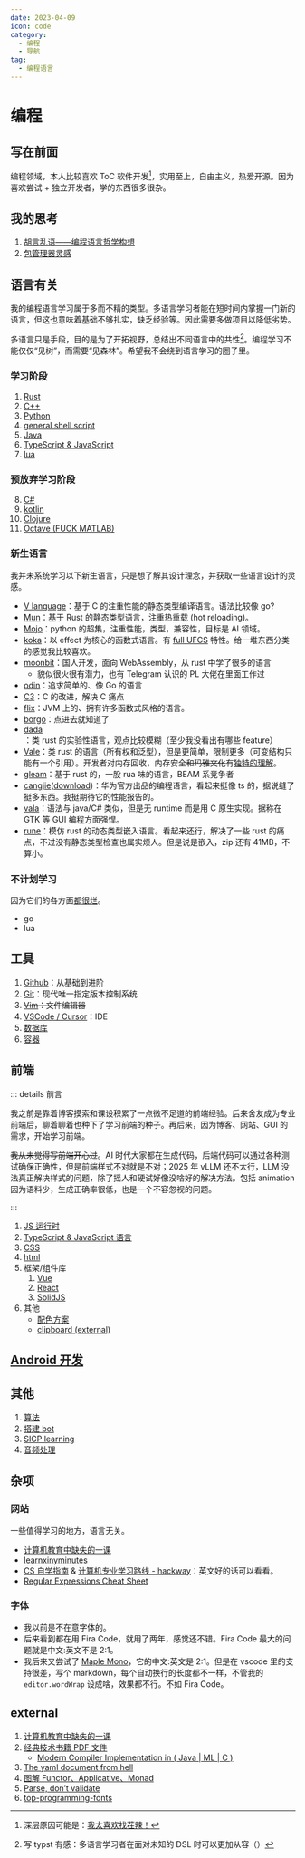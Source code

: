```yaml
---
date: 2023-04-09
icon: code
category:
  - 编程
  - 导航
tag:
  - 编程语言
---
```


# 编程

## 写在前面

<!-- ::: details 过激言论，谨慎查看
你国计算机教育就是一坨屎（我是说绝大多数的大学校）。思政课先不说，为什么要学大学物理，大物实验，数字电路？编程语言为什么还在用上古版本？
::: -->

编程领域，本人比较喜欢 ToC 软件开发[^2]，实用至上，自由主义，热爱开源。因为喜欢尝试 + 独立开发者，学的东西很多很杂。

[^2]: 深层原因可能是：[我太喜欢找茬辣！](../gossip/fuckxxx.md)

## 我的思考

1. [胡言乱语——编程语言哲学构想](./philosophy_of_PL.md)
2. [包管理器灵感](./package_manager.md)

## 语言有关

我的编程语言学习属于多而不精的类型。多语言学习者能在短时间内掌握一门新的语言，但这也意味着基础不够扎实，缺乏经验等。因此需要多做项目以降低劣势。

多语言只是手段，目的是为了开拓视野，总结出不同语言中的共性[^1]。编程学习不能仅仅“见树”，而需要“见森林”。希望我不会绕到语言学习的圈子里。

[^1]: 写 typst 有感：多语言学习者在面对未知的 DSL 时可以更加从容（）

### 学习阶段

1. [Rust](./Rust.md)
2. [C++](./Cpp.md)
3. [Python](./python.md)
4. [general shell script](./shell.md)
5. [Java](./java.md)
6. [TypeScript & JavaScript](./tsjs.md)
7. [lua](./lua.md)

### 预<heimu>放弃</heimu>学习阶段

8. [C#](./csharp.md)
9. [kotlin](./kotlin.md)
10. [Clojure](./clojure.md)
11. [Octave (FUCK MATLAB)](./octave.md)

### 新生语言

我并未系统学习以下新生语言，只是想了解其设计理念，并获取一些语言设计的灵感。

<dtls>

- [V language](https://github.com/vlang/v)：基于 C 的注重性能的静态类型编译语言。语法比较像 go?
- [Mun](https://github.com/mun-lang/mun)：基于 Rust 的静态类型语言，注重热重载 (hot reloading)。
- [Mojo](https://docs.modular.com/mojo/)：python 的超集，注重性能，类型，兼容性，目标是 AI 领域。
- [koka](https://koka-lang.github.io)：以 effect 为核心的函数式语言。有 [full UFCS](https://koka-lang.github.io/koka/doc/book.html#sec-dot) 特性。给一堆东西分类的感觉我比较喜欢。
- [moonbit](https://www.moonbitlang.cn/)：国人开发，面向 WebAssembly，从 rust 中学了很多的语言
  - 貌似很火很有潜力，也有 Telegram 认识的 PL 大佬在里面工作过
- [odin](https://odin-lang.org/docs/overview/)：追求简单的、像 Go 的语言
- [C3](https://c3-lang.org/)：C 的改进，解决 C 痛点
- [flix](https://flix.dev/)：JVM 上的、拥有许多函数式风格的语言。
- [borgo](https://borgo-lang.github.io/)：点进去就知道了
- [dada](https://dada-lang.org/)：类 rust 的实验性语言，观点比较模糊（至少我没看出有哪些 feature）
- [Vale](https://github.com/ValeLang/Vale)：类 rust 的语言（所有权和泛型），但是更简单，限制更多（可变结构只能有一个引用）。开发者对内存回收，内存安全~~和玛雅文化~~有[独特的理解](https://verdagon.dev/home)。
- [gleam](https://gleam.run/)：基于 rust 的，一股 rua 味的语言，BEAM 系竞争者
- [cangjie](https://developer.huawei.com/consumer/cn/cangjie/)([download](https://cangjie-lang.cn/download))：华为官方出品的编程语言，看起来挺像 ts 的，据说缝了挺多东西。我挺期待它的性能报告的。
- [vala](https://docs.vala.dev/about.html)：语法与 java/C# 类似，但是无 runtime 而是用 C 原生实现。据称在 GTK 等 GUI 编程方面强悍。
- [rune](https://github.com/rune-rs/rune)：模仿 rust 的动态类型嵌入语言。看起来还行，解决了一些 rust 的痛点，不过没有静态类型检查也属实烦人。但是说是嵌入，zip 还有 41MB，不算小。

</dtls>

### 不计划学习

<dtls alt="我不会自发学习这些语言">

因为它们的各方面[都很烂](../gossip/fuckxxx.md)。

- go
- lua

</dtls>

## 工具

1. [Github](./github.md)：从基础到进阶
2. [Git](./Git.md)：现代唯一指定版本控制系统
3. ~~[Vim](./vim.md)：文件编辑器~~
4. [VSCode / Cursor](./vscode.md)：IDE
5. [数据库](./sql.md)
6. [容器](./container.md)

## 前端

::: details 前言

我之前是靠着博客摸索和课设积累了一点微不足道的前端经验。后来舍友成为专业前端后，聊着聊着也种下了学习前端的种子。再后来，因为博客、网站、GUI 的需求，开始学习前端。

~~我从未觉得写前端开心过~~。AI 时代大家都在生成代码，后端代码可以通过各种测试确保正确性，但是前端样式不对就是不对；2025 年 vLLM 还不太行，LLM 没法真正解决样式的问题，除了摇人和硬试好像没啥好的解决方法。包括 animation 因为语料少，生成正确率很低，也是一个不容忽视的问题。

:::

1. [JS 运行时](./nodejs.md)
2. [TypeScript & JavaScript 语言](./tsjs.md)
3. [CSS](./css.md)
4. [html](./html.md)
5. 框架/组件库
   1. [Vue](./vue.md)
   2. [React](./react.md)
   3. [SolidJS](./solidjs.md)
6. 其他
   - [配色方案](../farraginous/recommend_websites.md#资源)
   - [clipboard (external)](https://zhul.in/2025/04/21/how-we-copy-text-to-clipboard-with-js-in-2025/)

## [Android 开发](./android.md)

## 其他

1. [算法](./algorithm.md)
2. [搭建 bot](./bot.md)
3. [SICP learning](https://github.com/lxl66566/sicp-learning)
4. [音频处理](./audio.md)

## 杂项

### 网站

一些值得学习的地方，语言无关。

- [计算机教育中缺失的一课](https://missing-semester-cn.github.io/)
- [learnxinyminutes](https://learnxinyminutes.com/)
- [CS 自学指南](https://csdiy.wiki/) & [计算机专业学习路线 - hackway](https://hackway.org/docs/cs/intro)：英文好的话可以看看。
- [Regular Expressions Cheat Sheet](https://cheatography.com/davechild/cheat-sheets/regular-expressions/)

### 字体

- 我以前是不在意字体的。
- 后来看到都在用 Fira Code，就用了两年，感觉还不错。Fira Code 最大的问题就是中文:英文不是 2:1。
- 我后来又尝试了 [Maple Mono](https://font.subf.dev/zh-cn/)，它的中文:英文是 2:1。但是在 vscode 里的支持很差，写个 markdown，每个自动换行的长度都不一样，不管我的 `editor.wordWrap` 设成啥，效果都不行。不如 Fira Code。

## external

1. [计算机教育中缺失的一课](https://missing-semester-cn.github.io/)
2. [经典技术书籍 PDF 文件](https://awesome-programming-books.github.io/)
   - [Modern Compiler Implementation in ( Java | ML | C )](https://www.cs.princeton.edu/~appel/modern/)
3. [The yaml document from hell](https://ruudvanasseldonk.com/2023/01/11/the-yaml-document-from-hell)
4. [图解 Functor、Applicative、Monad](https://sxyz.blog/functors-applicatives-and-monads-in-pictures/)
5. [Parse, don’t validate](https://lexi-lambda.github.io/blog/2019/11/05/parse-don-t-validate/)
6. [top-programming-fonts](https://github.com/hbin/top-programming-fonts/)
